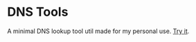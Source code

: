 # DNS Tools

A minimal DNS lookup tool util made for my personal use. [Try it](https://app.malte70.de/dns-tools/).

